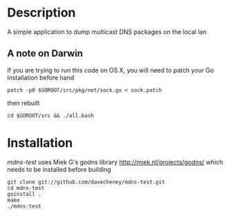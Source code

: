 Description
===========

A simple application to dump multicast DNS packages on the local lan

A note on Darwin
----------------

If you are trying to run this code on OS X, you will need to patch your Go installation before hand

    patch -p0 $GOROOT/src/pkg/net/sock.go < sock.patch 

then rebuilt

    cd $GOROOT/src && ./all.bash

Installation
============

_mdns-test_ uses Miek G's godns library http://miek.nl/projects/godns/ which needs to be installed before building

    git clone git://github.com/davecheney/mdns-test.git
    cd mdns-test
    goinstall .
    make
    ./mdns-test

